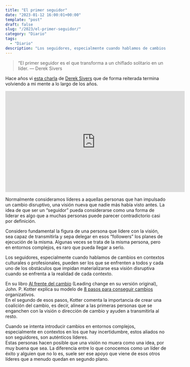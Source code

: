 ```yaml
---
title: "El primer seguidor"
date: "2023-01-12 16:00:01+00:00"
template: "post"
draft: false
slug: "/2023/el-primer-seguidor/"
category: "Diario"
tags:
  - "Diario"
description: "Los seguidores, especialmente cuando hablamos de cambios en contextos culturales o profesionales, pueden ser los que se enfrenten a todos y cada uno de los obstáculos que impidan materializarse esa visión disruptiva cuando se enfrenta a la realidad de cada contexto."
---
```




> “El primer seguidor es el que transforma a un chiflado solitario en un líder. 
— Derek Sivers
> 

Hace años vi [esta charla](https://www.ted.com/talks/derek_sivers_how_to_start_a_movement?language=es) de [Derek Sivers](https://sive.rs/) que de forma reiterada termina volviendo a mi mente a lo largo de los años.

<iframe width="560" height="315" src="https://www.youtube.com/embed/mQmvlJeeers" title="YouTube video player" frameborder="0" allow="accelerometer; autoplay; clipboard-write; encrypted-media; gyroscope; picture-in-picture; web-share" allowfullscreen></iframe>

Normalmente consideramos líderes a aquellas personas que han impulsado un cambio disruptivo, una visión nueva que nadie más había visto antes. La idea de que ser un “seguidor” pueda considerarse como una forma de liderar es algo que a muchas personas puede parecer contradictorio casi por definición. 

Considero fundamental la figura de una persona que lidere con la visión, sea capaz de transmitirla y sepa delegar en esos “followers” los planes de ejecución de la misma. Algunas veces se trata de la misma persona, pero en entornos complejos, es raro que pueda llegar a serlo.

Los seguidores, especialmente cuando hablamos de cambios en contextos culturales o profesionales, pueden ser los que se enfrenten a todos y cada uno de los obstáculos que impidan materializarse esa visión disruptiva cuando se enfrenta a la realidad de cada contexto.

En su libro [Al frente del cambio](https://www.goodreads.com/book/show/51370.Leading_Change) (Leading change en su versión original), John. P. Kotter explica su modelo de [8 pasos para conseguir cambios](https://www.mindtools.com/a8nu5v5/kotters-8-step-change-model) organizativos.  
En el segundo de esos pasos, Kotter comenta la importancia de crear una coalición del cambio, es decir, alinear a las primeras personas que se enganchen con la visión o dirección de cambio y ayuden a transmitirla al resto.

Cuando se intenta introducir cambios en entornos complejos, especialmente en contextos en los que hay incertidumbre, estos aliados no son seguidores, son auténticos líderes.  
Estas personas hacen posible que una visión no muera como una idea, por muy buena que sea. La diferencia entre lo que conocemos como un líder de éxito y alguien que no lo es, suele ser ese apoyo que viene de esos otros líderes que a menudo quedan en segundo plano.
